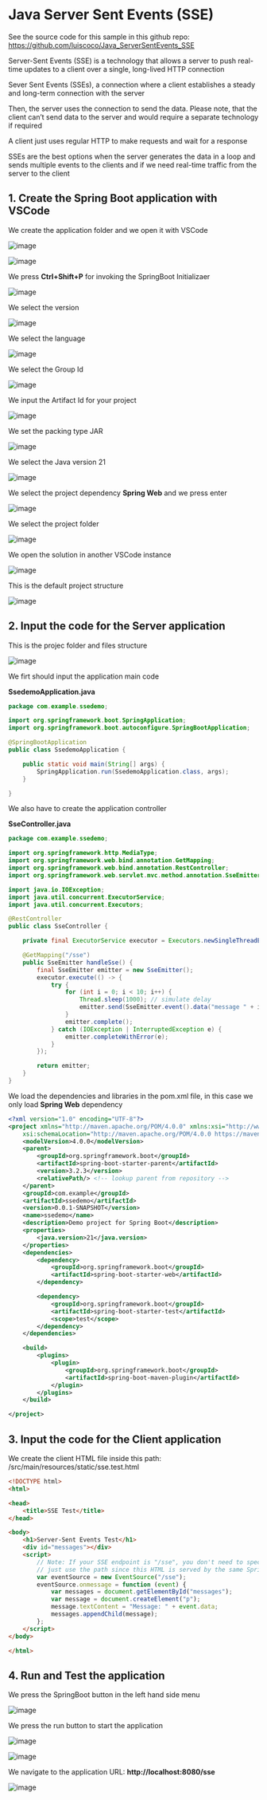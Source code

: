 # Java Server Sent Events (SSE)

See the source code for this sample in this github repo: https://github.com/luiscoco/Java_ServerSentEvents_SSE

Server-Sent Events (SSE) is a technology that allows a server to push real-time updates to a client over a single, long-lived HTTP connection

Sever Sent Events (SSEs), a connection where a client establishes a steady and long-term connection with the server

Then, the server uses the connection to send the data. Please note, that the client can’t send data to the server and would require a separate technology if required

A client just uses regular HTTP to make requests and wait for a response

SSEs are the best options when the server generates the data in a loop and sends multiple events to the clients and if we need real-time traffic from the server to the client

## 1. Create the Spring Boot application with VSCode

We create the application folder and we open it with VSCode

![image](https://github.com/luiscoco/Java_ServerSentEvents_SSE/assets/32194879/7be63248-4ac9-4f15-9a7b-6de1c22cdb02)

![image](https://github.com/luiscoco/Java_ServerSentEvents_SSE/assets/32194879/23e02c30-278a-4849-9f6c-0d2d2d108656)

We press **Ctrl+Shift+P** for invoking the SpringBoot Initializaer

![image](https://github.com/luiscoco/Java_ServerSentEvents_SSE/assets/32194879/ba10aee0-3a13-44d4-84c6-a52bd7a898a9)

We select the version

![image](https://github.com/luiscoco/Java_ServerSentEvents_SSE/assets/32194879/f086af8c-22c5-4710-9099-7e874df4ed18)

We select the language

![image](https://github.com/luiscoco/Java_ServerSentEvents_SSE/assets/32194879/debc492f-8f37-4814-a338-36c53a7fb670)

We select the Group Id

![image](https://github.com/luiscoco/Java_ServerSentEvents_SSE/assets/32194879/f13e11fc-4554-4acf-b9d5-e5c22ea60d6c)

We input the Artifact Id for your project

![image](https://github.com/luiscoco/Java_ServerSentEvents_SSE/assets/32194879/e553b68d-67c1-4cde-b371-384121e1a3d1)

We set the packing type JAR

![image](https://github.com/luiscoco/Java_ServerSentEvents_SSE/assets/32194879/9f1a0bb8-5770-487b-8f6f-f91bec0420a7)

We select the Java version 21

![image](https://github.com/luiscoco/Java_ServerSentEvents_SSE/assets/32194879/bdf2f10f-ec2d-4a90-b8fc-8153d0c18aad)

We select the project dependency **Spring Web** and we press enter

![image](https://github.com/luiscoco/Java_ServerSentEvents_SSE/assets/32194879/b5cc63ac-5668-45a4-961e-bad43d0dc740)

We select the project folder

![image](https://github.com/luiscoco/Java_ServerSentEvents_SSE/assets/32194879/d38e23a9-5df6-4b76-a868-ec6bca2d40d9)

We open the solution in another VSCode instance

![image](https://github.com/luiscoco/Java_ServerSentEvents_SSE/assets/32194879/8a3b5fa9-6b62-4465-a8a9-52bced1c5d44)

This is the default project structure

![image](https://github.com/luiscoco/Java_ServerSentEvents_SSE/assets/32194879/3b820720-a757-4c56-9cf1-73682bca9244)

## 2. Input the code for the Server application

This is the projec folder and files structure

![image](https://github.com/luiscoco/Java_ServerSentEvents_SSE/assets/32194879/63573345-e66a-454c-afcf-27dee28e4512)

We firt should input the application main code

**SsedemoApplication.java**

```java
package com.example.ssedemo;

import org.springframework.boot.SpringApplication;
import org.springframework.boot.autoconfigure.SpringBootApplication;

@SpringBootApplication
public class SsedemoApplication {

	public static void main(String[] args) {
		SpringApplication.run(SsedemoApplication.class, args);
	}

}
```

We also have to create the application controller

**SseController.java**

```java
package com.example.ssedemo;

import org.springframework.http.MediaType;
import org.springframework.web.bind.annotation.GetMapping;
import org.springframework.web.bind.annotation.RestController;
import org.springframework.web.servlet.mvc.method.annotation.SseEmitter;

import java.io.IOException;
import java.util.concurrent.ExecutorService;
import java.util.concurrent.Executors;

@RestController
public class SseController {

    private final ExecutorService executor = Executors.newSingleThreadExecutor();

    @GetMapping("/sse")
    public SseEmitter handleSse() {
        final SseEmitter emitter = new SseEmitter();
        executor.execute(() -> {
            try {
                for (int i = 0; i < 10; i++) {
                    Thread.sleep(1000); // simulate delay
                    emitter.send(SseEmitter.event().data("message " + i, MediaType.TEXT_PLAIN));
                }
                emitter.complete();
            } catch (IOException | InterruptedException e) {
                emitter.completeWithError(e);
            }
        });

        return emitter;
    }
}
```

We load the dependencies and libraries in the pom.xml file, in this case we only load **Spring Web** dependency

```xml 
<?xml version="1.0" encoding="UTF-8"?>
<project xmlns="http://maven.apache.org/POM/4.0.0" xmlns:xsi="http://www.w3.org/2001/XMLSchema-instance"
	xsi:schemaLocation="http://maven.apache.org/POM/4.0.0 https://maven.apache.org/xsd/maven-4.0.0.xsd">
	<modelVersion>4.0.0</modelVersion>
	<parent>
		<groupId>org.springframework.boot</groupId>
		<artifactId>spring-boot-starter-parent</artifactId>
		<version>3.2.3</version>
		<relativePath/> <!-- lookup parent from repository -->
	</parent>
	<groupId>com.example</groupId>
	<artifactId>ssedemo</artifactId>
	<version>0.0.1-SNAPSHOT</version>
	<name>ssedemo</name>
	<description>Demo project for Spring Boot</description>
	<properties>
		<java.version>21</java.version>
	</properties>
	<dependencies>
		<dependency>
			<groupId>org.springframework.boot</groupId>
			<artifactId>spring-boot-starter-web</artifactId>
		</dependency>

		<dependency>
			<groupId>org.springframework.boot</groupId>
			<artifactId>spring-boot-starter-test</artifactId>
			<scope>test</scope>
		</dependency>
	</dependencies>

	<build>
		<plugins>
			<plugin>
				<groupId>org.springframework.boot</groupId>
				<artifactId>spring-boot-maven-plugin</artifactId>
			</plugin>
		</plugins>
	</build>

</project>
```

## 3. Input the code for the Client application

We create the client HTML file inside this path: /src/main/resources/static/sse.test.html

```html
<!DOCTYPE html>
<html>

<head>
    <title>SSE Test</title>
</head>

<body>
    <h1>Server-Sent Events Test</h1>
    <div id="messages"></div>
    <script>
        // Note: If your SSE endpoint is "/sse", you don't need to specify the full URL here,
        // just use the path since this HTML is served by the same Spring Boot application.
        var eventSource = new EventSource("/sse");
        eventSource.onmessage = function (event) {
            var messages = document.getElementById("messages");
            var message = document.createElement("p");
            message.textContent = "Message: " + event.data;
            messages.appendChild(message);
        };
    </script>
</body>

</html>
```

## 4. Run and Test the application

We press the SpringBoot button in the left hand side menu

![image](https://github.com/luiscoco/Java_ServerSentEvents_SSE/assets/32194879/1b078c80-05c6-4a00-b65d-e6fa064d485a)

We press the run button to start the application

![image](https://github.com/luiscoco/Java_ServerSentEvents_SSE/assets/32194879/6ca1431b-eaf6-42ed-a206-7d5c15d71eb6)

![image](https://github.com/luiscoco/Java_ServerSentEvents_SSE/assets/32194879/9ae6f5bb-e472-4574-973f-2d11854fe64e)

We navigate to the application URL: **http://localhost:8080/sse**

![image](https://github.com/luiscoco/Java_ServerSentEvents_SSE/assets/32194879/2752044b-6343-4e3e-8a70-24ad1b446c7f)



